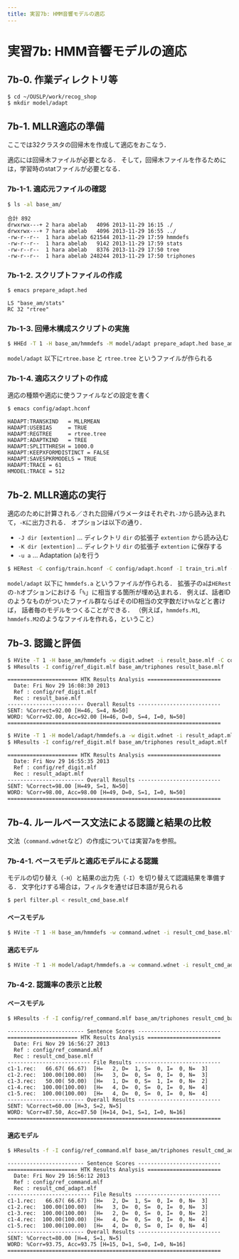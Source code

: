 ```yaml
---
title: 実習7b: HMM音響モデルの適応
---
```


# 実習7b: HMM音響モデルの適応

## 7b-0. 作業ディレクトリ等

    $ cd ~/OUSLP/work/recog_shop
    $ mkdir model/adapt


## 7b-1. MLLR適応の準備

ここでは32クラスタの回帰木を作成して適応をおこなう．

適応には回帰木ファイルが必要となる．
そして，回帰木ファイルを作るためには，学習時のstatファイルが必要となる．


### 7b-1-1. 適応元ファイルの確認

~~~ sh
$ ls -al base_am/
~~~

    合計 892
    drwxrwx---+ 2 hara abelab   4096 2013-11-29 16:15 ./
    drwxrwx---+ 7 hara abelab   4096 2013-11-29 16:55 ../
    -rw-r--r--  1 hara abelab 621544 2013-11-29 17:59 hmmdefs
    -rw-r--r--  1 hara abelab   9142 2013-11-29 17:59 stats
    -rw-r--r--  1 hara abelab   8376 2013-11-29 17:50 tree
    -rw-r--r--  1 hara abelab 248244 2013-11-29 17:50 triphones


### 7b-1-2. スクリプトファイルの作成

~~~ sh
$ emacs prepare_adapt.hed
~~~

    LS "base_am/stats"
    RC 32 "rtree"


### 7b-1-3. 回帰木構成スクリプトの実施

~~~ sh
$ HHEd -T 1 -H base_am/hmmdefs -M model/adapt prepare_adapt.hed base_am/triphones
~~~

`model/adapt` 以下に`rtree.base` と `rtree.tree` というファイルが作られる


### 7b-1-4. 適応スクリプトの作成

適応の種類や適応に使うファイルなどの設定を書く

~~~ sh
$ emacs config/adapt.hconf
~~~

    HADAPT:TRANSKIND   = MLLRMEAN
    HADAPT:USEBIAS     = TRUE
    HADAPT:REGTREE     = rtree.tree
    HADAPT:ADAPTKIND   = TREE
    HADAPT:SPLITTHRESH = 1000.0
    HADAPT:KEEPXFORMDISTINCT = FALSE
    HADAPT:SAVESPKRMODELS = TRUE
    HADAPT:TRACE = 61
    HMODEL:TRACE = 512


## 7b-2. MLLR適応の実行

適応のために計算される／された回帰パラメータはそれぞれ`-J`から読み込まれて，`-K`に出力される．
オプションは以下の通り．

* `-J dir [extention]` ... ディレクトリ `dir` の拡張子 `extention` から読み込む
* `-K dir [extention]` ... ディレクトリ `dir` の拡張子 `extention` に保存する
* `-u a` ... Adaptation (`a`)を行う

~~~ sh
$ HERest -C config/train.hconf -C config/adapt.hconf -I train_tri.mlf -H base_am/hmmdefs -u a -K model/adapt -J model/adapt -h '*%??.mfc' base_am/triphones -S mfcfile.list
~~~

`model/adapt` 以下に `hmmdefs.a` というファイルが作られる．
拡張子の`a`は`HERest`の`-h`オプションにおける「`%`」に相当する箇所が埋め込まれる．
例えば、話者IDのようなものがついたファイル群ならばそのID相当の文字数だけ`%%`などと書けば，
話者毎のモデルをつくることができる．
（例えば，`hmmdefs.M1`, `hmmdefs.M2`のようなファイルを作れる，ということ）


## 7b-3. 認識と評価

~~~ sh
$ HVite -T 1 -H base_am/hmmdefs -w digit.wdnet -i result_base.mlf -C config/train.hconf digit.dic base_am/triphones ../recog_digit/mfcc/d?-?.mfc
$ HResults -I config/ref_digit.mlf base_am/triphones result_base.mlf
~~~

    ====================== HTK Results Analysis =======================
      Date: Fri Nov 29 16:08:30 2013
      Ref : config/ref_digit.mlf
      Rec : result_base.mlf
    ------------------------ Overall Results --------------------------
    SENT: %Correct=92.00 [H=46, S=4, N=50]
    WORD: %Corr=92.00, Acc=92.00 [H=46, D=0, S=4, I=0, N=50]
    ===================================================================

~~~ sh
$ HVite -T 1 -H model/adapt/hmmdefs.a -w digit.wdnet -i result_adapt.mlf -C config/train.hconf digit.dic base_am/triphones ../recog_digit/mfcc/d?-?.mfc
$ HResults -I config/ref_digit.mlf base_am/triphones result_adapt.mlf
~~~

    ====================== HTK Results Analysis =======================
      Date: Fri Nov 29 16:55:35 2013
      Ref : config/ref_digit.mlf
      Rec : result_adapt.mlf
    ------------------------ Overall Results --------------------------
    SENT: %Correct=98.00 [H=49, S=1, N=50]
    WORD: %Corr=98.00, Acc=98.00 [H=49, D=0, S=1, I=0, N=50]
    ===================================================================


## 7b-4. ルールベース文法による認識と結果の比較

文法（`command.wdnet`など）の作成については実習7aを参照。


### 7b-4-1. ベースモデルと適応モデルによる認識

モデルの切り替え（`-H`）と結果の出力先（`-I`）を切り替えて認識結果を準備する．
文字化けする場合は，フィルタを通せば日本語が見られる
~~~ sh
$ perl filter.pl < result_cmd_base.mlf
~~~

#### ベースモデル

~~~ sh
$ HVite -T 1 -H base_am/hmmdefs -w command.wdnet -i result_cmd_base.mlf -C config/train.hconf command.dic base_am/triphones mfcc_command/c?-?.mfc
~~~

#### 適応モデル

~~~ sh
$ HVite -T 1 -H model/adapt/hmmdefs.a -w command.wdnet -i result_cmd_adapt.mlf -C config/train.hconf command.dic base_am/triphones mfcc_command/c?-?.mfc
~~~


### 7b-4-2. 認識率の表示と比較

#### ベースモデル

~~~ sh
$ HResults -f -I config/ref_command.mlf base_am/triphones result_cmd_base.mlf
~~~

    ------------------------ Sentence Scores --------------------------
    ====================== HTK Results Analysis =======================
      Date: Fri Nov 29 16:56:27 2013
      Ref : config/ref_command.mlf
      Rec : result_cmd_base.mlf
    -------------------------- File Results ---------------------------
    c1-1.rec:   66.67( 66.67)  [H=   2, D=  1, S=  0, I=  0, N=  3]
    c1-2.rec:  100.00(100.00)  [H=   3, D=  0, S=  0, I=  0, N=  3]
    c1-3.rec:   50.00( 50.00)  [H=   1, D=  0, S=  1, I=  0, N=  2]
    c1-4.rec:  100.00(100.00)  [H=   4, D=  0, S=  0, I=  0, N=  4]
    c1-5.rec:  100.00(100.00)  [H=   4, D=  0, S=  0, I=  0, N=  4]
    ------------------------ Overall Results --------------------------
    SENT: %Correct=60.00 [H=3, S=2, N=5]
    WORD: %Corr=87.50, Acc=87.50 [H=14, D=1, S=1, I=0, N=16]
    ===================================================================

#### 適応モデル

~~~ sh
$ HResults -f -I config/ref_command.mlf base_am/triphones result_cmd_adapt.mlf
~~~

    ------------------------ Sentence Scores --------------------------
    ====================== HTK Results Analysis =======================
      Date: Fri Nov 29 16:56:12 2013
      Ref : config/ref_command.mlf
      Rec : result_cmd_adapt.mlf
    -------------------------- File Results ---------------------------
    c1-1.rec:   66.67( 66.67)  [H=   2, D=  1, S=  0, I=  0, N=  3]
    c1-2.rec:  100.00(100.00)  [H=   3, D=  0, S=  0, I=  0, N=  3]
    c1-3.rec:  100.00(100.00)  [H=   2, D=  0, S=  0, I=  0, N=  2]
    c1-4.rec:  100.00(100.00)  [H=   4, D=  0, S=  0, I=  0, N=  4]
    c1-5.rec:  100.00(100.00)  [H=   4, D=  0, S=  0, I=  0, N=  4]
    ------------------------ Overall Results --------------------------
    SENT: %Correct=80.00 [H=4, S=1, N=5]
    WORD: %Corr=93.75, Acc=93.75 [H=15, D=1, S=0, I=0, N=16]
    ===================================================================
